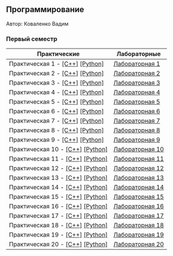 ## Программирование

Автор: Коваленко Вадим

### Первый семестр

| Практические                                                 | Лабораторные                          |
| ------------------------------------------------------------ | ------------------------------------- |
| Практическая 1 - [[C++]](./Practice/01/C++/) [[Python]](./Practice/01/Python/) | [Лабораторная 1](./Lab/01/ReadMe.md)  |
| Практическая 2 - [[C++]](./Practice/02/C++/) [[Python]](./Practice/02/Python/) | [Лабораторная 2](./Lab/02/ReadMe.md)  |
| Практическая 3 - [[C++]](./Practice/03/C++/) [[Python]](./Practice/03/Python/) | [Лабораторная 3](./Lab/03/ReadMe.md)  |
| Практическая 4 - [[C++]](./Practice/04/C++/) [[Python]](./Practice/04/Python/) | [Лабораторная 4](./Lab/04/ReadMe.md)  |
| Практическая 5 - [[C++]](./Practice/05/C++/) [[Python]](./Practice/05/Python/) | [Лабораторная 5](./Lab/05/ReadMe.md)  |
| Практическая 6 - [[C++]](./Practice/06/C++/) [[Python]](./Practice/06/Python/) | [Лабораторная 6](./Lab/06/ReadMe.md)  |
| Практическая 7 - [[C++]](./Practice/07/C++/) [[Python]](./Practice/07/Python/) | [Лабораторная 7](./Lab/07/ReadMe.md)  |
| Практическая 8 - [[C++]](./Practice/08/C++/) [[Python]](./Practice/08/Python/) | [Лабораторная 8](./Lab/08/ReadMe.md)  |
| Практическая 9 - [[C++]](./Practice/09/C++/) [[Python]](./Practice/09/Python/) | [Лабораторная 9](./Lab/09/ReadMe.md)  |
| Практическая 10 - [[C++]](./Practice/10/C++/) [[Python]](./Practice/10/Python/) | [Лабораторная 10](./Lab/10/ReadMe.md) |
| Практическая 11 - [[C++]](./Practice/11/C++/) [[Python]](./Practice/11/Python/) | [Лабораторная 11](./Lab/11/ReadMe.md) |
| Практическая 12 - [[C++]](./Practice/12/C++/) [[Python]](./Practice/12/Python/) | [Лабораторная 12](./Lab/12/ReadMe.md) |
| Практическая 13 - [[C++]](./Practice/13/C++/) [[Python]](./Practice/13/Python/) | [Лабораторная 13](./Lab/13/ReadMe.md) |
| Практическая 14 - [[C++]](./Practice/14/C++/) [[Python]](./Practice/14/Python/) | [Лабораторная 14](./Lab/14/ReadMe.md) |
| Практическая 15 - [[C++]](./Practice/15/C++/) [[Python]](./Practice/15/Python/) | [Лабораторная 15](./Lab/15/ReadMe.md) |
| Практическая 16 - [[C++]](./Practice/16/C++/) [[Python]](./Practice/16/Python/) | [Лабораторная 16](./Lab/16/ReadMe.md) |
| Практическая 17 - [[C++]](./Practice/17/C++/) [[Python]](./Practice/17/Python/) | [Лабораторная 17](./Lab/17/ReadMe.md) |
| Практическая 18 - [[C++]](./Practice/18/C++/) [[Python]](./Practice/18/Python/) | [Лабораторная 18](./Lab/18/ReadMe.md) |
| Практическая 19 - [[C++]](./Practice/19/C++/) [[Python]](./Practice/19/Python/) | [Лабораторная 19](./Lab/19/ReadMe.md) |
| Практическая 20 - [[C++]](./Practice/20/C++/) [[Python]](./Practice/20/Python/) | [Лабораторная 20](./Lab/20/ReadMe.md) |